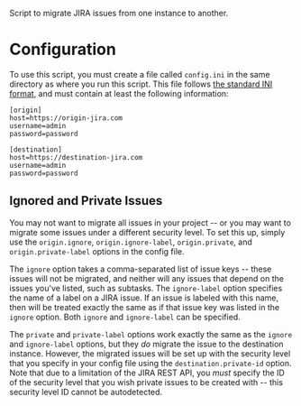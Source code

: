 Script to migrate JIRA issues from one instance to another.

# Configuration

To use this script, you must create a file called `config.ini` in the same
directory as where you run this script. This file follows [the standard INI
format](https://en.wikipedia.org/wiki/INI_file), and must contain at least the
following information:

    [origin]
    host=https://origin-jira.com
    username=admin
    password=password

    [destination]
    host=https://destination-jira.com
    username=admin
    password=password

## Ignored and Private Issues

You may not want to migrate all issues in your project -- or you may want to
migrate some issues under a different security level. To set this up, simply
use the `origin.ignore`, `origin.ignore-label`, `origin.private`, and
`origin.private-label` options in the config file.

The `ignore` option takes a comma-separated list of issue keys -- these issues
will not be migrated, and neither will any issues that depend on the issues
you've listed, such as subtasks. The `ignore-label` option specifies the name
of a label on a JIRA issue. If an issue is labeled with this name, then will be
treated exactly the same as if that issue key was listed in the `ignore` option.
Both `ignore` and `ignore-label` can be specified.

The `private` and `private-label` options work exactly the same as the `ignore`
and `ignore-label` options, but they *do* migrate the issue to the destination
instance. However, the migrated issues will be set up with the security level
that you specify in your config file using the `destination.private-id` option.
Note that due to a limitation of the JIRA REST API, you *must* specify the ID
of the security level that you wish private issues to be created with -- this
security level ID cannot be autodetected.
